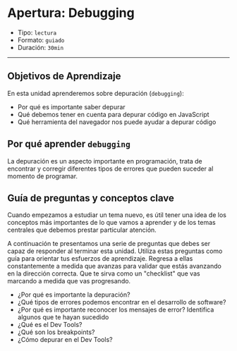 # Apertura: Debugging

* Tipo: `lectura`
* Formato: `guiado`
* Duración: `30min`

***

## Objetivos de Aprendizaje

En esta unidad aprenderemos sobre depuración (`debugging`):

* Por qué es importante saber depurar
* Qué debemos tener en cuenta para depurar código en JavaScript
* Qué herramienta del navegador nos puede ayudar a depurar código

## Por qué aprender `debugging`

La depuración es un aspecto importante en programación, trata de encontrar y
corregir diferentes tipos de errores que pueden suceder al momento de programar.

## Guía de preguntas y conceptos clave

Cuando empezamos a estudiar un tema nuevo, es útil tener una idea de los
conceptos más importantes de lo que vamos a aprender y de los temas centrales
que debemos prestar particular atención.

A continuación te presentamos una serie de preguntas que debes ser capaz de
responder al terminar esta unidad. Utiliza estas preguntas como guía para
orientar tus esfuerzos de aprendizaje. Regresa a ellas constantemente a medida
que avanzas para validar que estás avanzando en la dirección correcta. Que te
sirva como un "checklist" que vas marcando a medida que vas progresando.

* ¿Por qué es importante la depuración?
* ¿Qué tipos de errores podemos encontrar en el desarrollo de software?
* ¿Por qué es importante reconocer los mensajes de error? Identifica algunos
  que te hayan sucedido
* ¿Qué es el Dev Tools?
* ¿Qué son los breakpoints?
* ¿Cómo depurar en el Dev Tools?
